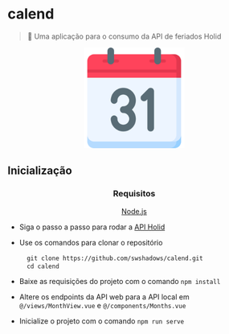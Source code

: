 # calend

> 📆 Uma aplicação para o consumo da API de feriados Holid

<div align="center">
    <img width=200 src="./public/favicon.png">
</div>

## Inicialização

<div align=center>

### Requisitos

[Node.js](https://nodejs.org/en/)

</div>

- Siga o passo a passo para rodar a [API Holid](https://github.com/swshadows/holid)
- Use os comandos para clonar o repositório

  ```
    git clone https://github.com/swshadows/calend.git
    cd calend
  ```

- Baixe as requisições do projeto com o comando `npm install`
- Altere os endpoints da API web para a API local em `@/views/MonthView.vue` e `@/components/Months.vue`
- Inicialize o projeto com o comando `npm run serve`
